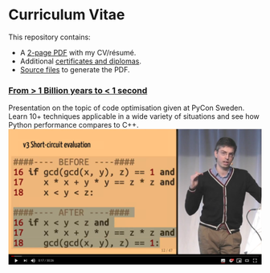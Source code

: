 # Curriculum Vitae
This repository contains:
- A [2-page PDF](https://github.com/isaacbernat/cv/raw/master/cv.pdf) with my CV/résumé.
- Additional [certificates and diplomas](https://github.com/isaacbernat/cv/tree/master/certificates).
- [Source files](https://github.com/isaacbernat/cv/tree/master/src) to generate the PDF.

### [From > 1 Billion years to < 1 second](https://github.com/isaacbernat/presentations/tree/master/optimise)

Presentation on the topic of code optimisation given at PyCon Sweden. Learn 10+ techniques applicable in a wide variety of situations and see how Python performance compares to C++.
[![YouTube link to the talk](https://raw.githubusercontent.com/isaacbernat/presentations/master/optimise/images/video_preview_with_play_button.png "YouTube link to the talk")](https://youtu.be/asZ0SDTKqvM)
